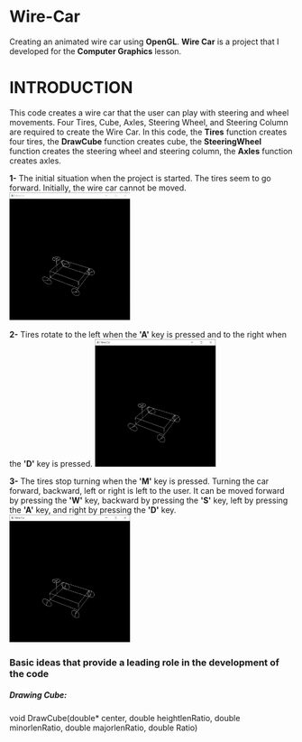 # Wire-Car
Creating an animated wire car using __OpenGL__.
__Wire Car__ is a project that I developed for the __Computer Graphics__ lesson. 

# INTRODUCTION
This code creates a wire car that the user can play with steering and wheel movements. Four Tires, Cube, Axles, Steering Wheel, and Steering Column are required to create the Wire Car. In this code, the __Tires__ function creates four tires, the __DrawCube__ function creates cube, the __SteeringWheel__ function creates the steering wheel and steering column, the __Axles__ function creates axles.

__1-__ The initial situation when the project is started. The tires seem to go forward. Initially, the wire car cannot be moved.
<img src="GIFs/default.gif" width="214" height="226">

__2-__ Tires rotate to the left when the __'A'__ key is pressed and to the right when the __'D'__ key is pressed.
<img src="GIFs/left_right.gif" width="214" height="226">

__3-__ The tires stop turning when the __'M'__ key is pressed. Turning the car forward, backward, left or right is left to the user. It can be moved forward by pressing the __'W'__ key, backward by pressing the __'S'__ key, left by pressing the __'A'__ key, and right by pressing the __'D'__ key.
<img src="GIFs/movement.gif" width="214" height="226">

### Basic ideas that provide a leading role in the development of the code
##### Drawing Cube:
void DrawCube(double* center, double heightlenRatio, double minorlenRatio, double majorlenRatio, double Ratio)


